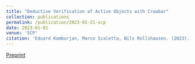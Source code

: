 ```yaml
---
title: "Deductive Verification of Active Objects with Crowbar"
collection: publications
permalink: /publication/2023-01-21-scp
date: 2023-01-01
venue: 'SCP'
citation: 'Eduard Kamburjan, Marco Scaletta, Nils Rollshausen. (2023). <b>Sci. Comput. Program.</b>. in press, Elsevier.'
---
```


[Preprint](/files/scp3.pdf)

